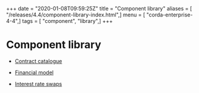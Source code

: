 +++
date = "2020-01-08T09:59:25Z"
title = "Component library"
aliases = [ "/releases/4.4/component-library-index.html",]
menu = [ "corda-enterprise-4-4",]
tags = [ "component", "library",]
+++


# Component library


* [Contract catalogue](contract-catalogue.md)

* [Financial model](financial-model.md)

* [Interest rate swaps](contract-irs.md)



